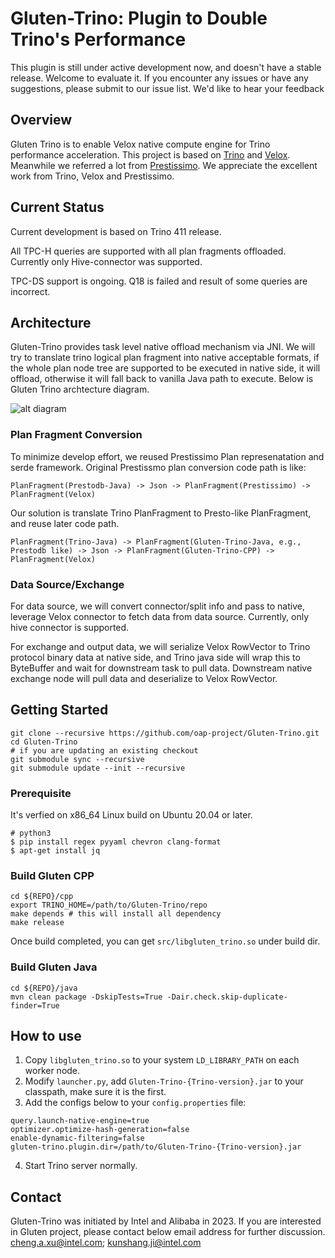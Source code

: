 # Gluten-Trino: Plugin to Double Trino's Performance

This plugin is still under active development now, and doesn't have a stable release. Welcome to evaluate it. If you encounter any issues or have any suggestions, please submit to our issue list. We'd like to hear your feedback

## Overview

Gluten Trino is to enable Velox native compute engine for Trino performance acceleration. This project is based on [Trino](https://github.com/trinodb/trino) and [Velox](https://github.com/facebookincubator/velox). Meanwhile we referred a lot from [Prestissimo](https://github.com/prestodb/presto/tree/master/presto-native-execution). We appreciate the excellent work from Trino, Velox and Prestissimo.

## Current Status

Current development is based on Trino 411 release.

All TPC-H queries are supported with all plan fragments offloaded. Currently only Hive-connector was supported.

TPC-DS support is ongoing. Q18 is failed and result of some queries are incorrect.

## Architecture

Gluten-Trino provides task level native offload mechanism via JNI. We will try to translate trino logical plan fragment into native acceptable formats, if the whole plan node tree are supported to be executed in native side, it will offload, otherwise it will fall back to vanilla Java path to execute. Below is Gluten Trino archtecture diagram.

![alt diagram](./docs/gluten-trino-arch.png "Gluten-Trino-Arch")

### Plan Fragment Conversion

To minimize develop effort, we reused Prestissimo Plan represenatation and serde framework. Original Prestissmo plan conversion code path is like:
```
PlanFragment(Prestodb-Java) -> Json -> PlanFragment(Prestissimo) -> PlanFragment(Velox)
```
Our solution is translate Trino PlanFragment to Presto-like PlanFragment, and reuse later code path. 
```
PlanFragment(Trino-Java) -> PlanFragment(Gluten-Trino-Java, e.g., Prestodb like) -> Json -> PlanFragment(Gluten-Trino-CPP) -> PlanFragment(Velox)
```

### Data Source/Exchange
For data source, we will convert connector/split info and pass to native, leverage Velox connector to fetch data from data source. Currently, only hive connector is supported.

For exchange and output data, we will serialize Velox RowVector to Trino protocol binary data at native side, and Trino java side will wrap this to ByteBuffer and wait for downstream task to pull data. Downstream native exchange node will pull data and deserialize to Velox RowVector.

## Getting Started
```
git clone --recursive https://github.com/oap-project/Gluten-Trino.git
cd Gluten-Trino
# if you are updating an existing checkout
git submodule sync --recursive
git submodule update --init --recursive
```

### Prerequisite 
It's verfied on x86_64 Linux build on Ubuntu 20.04 or later.
```
# python3
$ pip install regex pyyaml chevron clang-format
$ apt-get install jq
```

### Build Gluten CPP

```
cd ${REPO}/cpp
export TRINO_HOME=/path/to/Gluten-Trino/repo 
make depends # this will install all dependency 
make release
```
Once build completed, you can get `src/libgluten_trino.so` under build dir.

### Build Gluten Java

```
cd ${REPO}/java
mvn clean package -DskipTests=True -Dair.check.skip-duplicate-finder=True
```

## How to use

1. Copy `libgluten_trino.so` to your system `LD_LIBRARY_PATH` on each worker node.
2. Modify `launcher.py`, add `Gluten-Trino-{Trino-version}.jar` to your classpath, make sure it is the first.
3. Add the configs below to your `config.properties` file:
```
query.launch-native-engine=true 
optimizer.optimize-hash-generation=false 
enable-dynamic-filtering=false
gluten-trino.plugin.dir=/path/to/Gluten-Trino-{Trino-version}.jar
```
4. Start Trino server normally.

## Contact
Gluten-Trino was initiated by Intel and Alibaba in 2023. If you are interested in Gluten project, please contact below email address for further discussion.
cheng.a.xu@intel.com; kunshang.ji@intel.com


